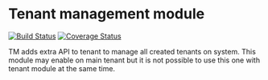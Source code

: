 # Tenant management module

[![Build Status](https://travis-ci.org/pluf/supertenant.svg?branch=master)](https://travis-ci.org/pluf/supertenant)
[![Coverage Status](https://coveralls.io/repos/github/pluf/supertenant/badge.svg)](https://coveralls.io/github/pluf/supertenant)

TM adds extra API to tenant to manage all created tenants on system. This module may enable on main tenant but it is not possible to use this one with tenant module at the same time.

